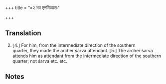 +++
title = "०२ भव एनमिष्वासः"

+++
## Translation
2. ⌊4.⌋ For him, from the intermediate direction of the southern  
quarter, they made the archer śarva attendant. ⌊5.⌋ The archer śarva  
attends him as attendant from the intermediate direction of the southern  
quarter; not śarva etc. etc.

## Notes

